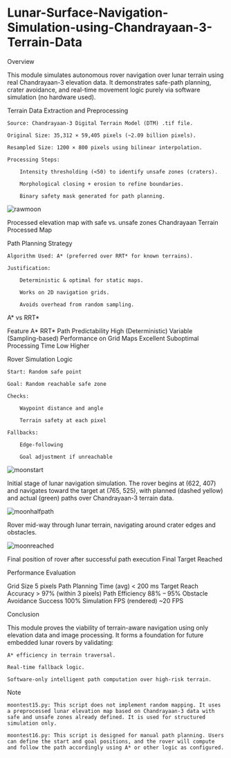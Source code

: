 # Lunar-Surface-Navigation-Simulation-using-Chandrayaan-3-Terrain-Data

Overview

This module simulates autonomous rover navigation over lunar terrain using real Chandrayaan-3 elevation data. It demonstrates safe-path planning, crater avoidance, and real-time movement logic purely via software simulation (no hardware used).

Terrain Data Extraction and Preprocessing

    Source: Chandrayaan-3 Digital Terrain Model (DTM) .tif file.

    Original Size: 35,312 × 59,405 pixels (~2.09 billion pixels).

    Resampled Size: 1200 × 800 pixels using bilinear interpolation.

    Processing Steps:

        Intensity thresholding (<50) to identify unsafe zones (craters).

        Morphological closing + erosion to refine boundaries.

        Binary safety mask generated for path planning.

![rawmoon](https://github.com/user-attachments/assets/c72c97c8-599a-4254-a36c-c685725ff8e6)

Processed elevation map with safe vs. unsafe zones
Chandrayaan Terrain Processed Map

Path Planning Strategy

    Algorithm Used: A* (preferred over RRT* for known terrains).

    Justification:

        Deterministic & optimal for static maps.

        Works on 2D navigation grids.

        Avoids overhead from random sampling.


A* vs RRT*

Feature	A*	RRT*
Path Predictability	High (Deterministic)	Variable (Sampling-based)
Performance on Grid Maps	Excellent	Suboptimal
Processing Time	Low	Higher


Rover Simulation Logic

    Start: Random safe point

    Goal: Random reachable safe zone

    Checks:

        Waypoint distance and angle

        Terrain safety at each pixel

    Fallbacks:

        Edge-following

        Goal adjustment if unreachable

![moonstart](https://github.com/user-attachments/assets/987a127d-2eb2-4ea5-842d-6cf638b8f9ad)

Initial stage of lunar navigation simulation. The rover begins at (622, 407)
and navigates toward the target at (765, 525), with planned (dashed yellow) and actual
(green) paths over Chandrayaan-3 terrain data.

![moonhalfpath](https://github.com/user-attachments/assets/6eafa9bd-a8dd-4363-b246-580472fa9a7e)

Rover mid-way through lunar terrain, navigating around crater edges and
obstacles.

![moonreached](https://github.com/user-attachments/assets/8b8bb5a3-9e74-4265-b5f7-b51d845431e2)

Final position of rover after successful path execution
Final Target Reached

Performance Evaluation


Grid Size	5 pixels
Path Planning Time (avg)	< 200 ms
Target Reach Accuracy	> 97% (within 3 pixels)
Path Efficiency	88% – 95%
Obstacle Avoidance Success	100%
Simulation FPS (rendered)	~20 FPS

Conclusion

This module proves the viability of terrain-aware navigation using only elevation data and image processing. It forms a foundation for future embedded lunar rovers by validating:

    A* efficiency in terrain traversal.

    Real-time fallback logic.

    Software-only intelligent path computation over high-risk terrain.

Note

    moontest15.py: This script does not implement random mapping. It uses a preprocessed lunar elevation map based on Chandrayaan-3 data with safe and unsafe zones already defined. It is used for structured simulation only.

    moontest16.py: This script is designed for manual path planning. Users can define the start and goal positions, and the rover will compute and follow the path accordingly using A* or other logic as configured.
